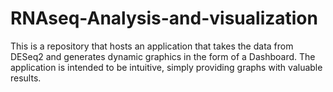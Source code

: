 # RNAseq-Analysis-and-visualization
This is a repository that hosts an application that takes the data from DESeq2 and generates dynamic graphics in the form of a Dashboard. The application is intended to be intuitive, simply providing graphs with valuable results.
